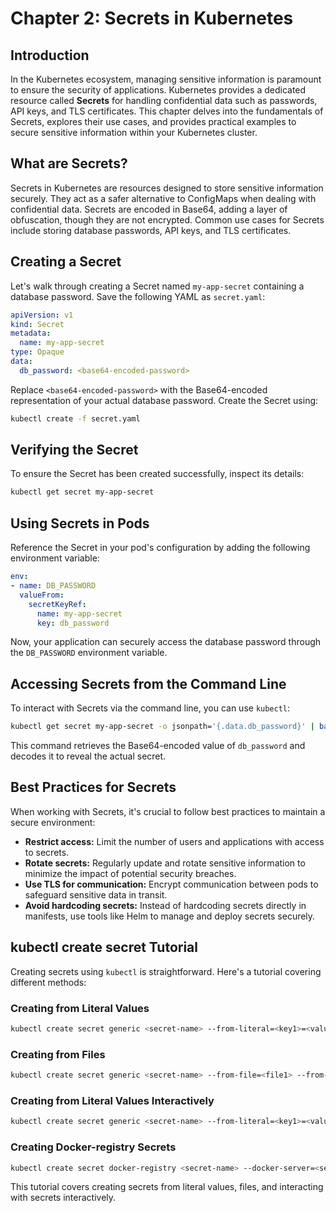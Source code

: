 
# Chapter 2: Secrets in Kubernetes

## Introduction

In the Kubernetes ecosystem, managing sensitive information is paramount to ensure the security of applications. Kubernetes provides a dedicated resource called **Secrets** for handling confidential data such as passwords, API keys, and TLS certificates. This chapter delves into the fundamentals of Secrets, explores their use cases, and provides practical examples to secure sensitive information within your Kubernetes cluster.

## What are Secrets?

Secrets in Kubernetes are resources designed to store sensitive information securely. They act as a safer alternative to ConfigMaps when dealing with confidential data. Secrets are encoded in Base64, adding a layer of obfuscation, though they are not encrypted. Common use cases for Secrets include storing database passwords, API keys, and TLS certificates.

## Creating a Secret

Let's walk through creating a Secret named `my-app-secret` containing a database password. Save the following YAML as `secret.yaml`:

```yaml
apiVersion: v1
kind: Secret
metadata:
  name: my-app-secret
type: Opaque
data:
  db_password: <base64-encoded-password>
```

Replace `<base64-encoded-password>` with the Base64-encoded representation of your actual database password. Create the Secret using:

```bash
kubectl create -f secret.yaml
```

## Verifying the Secret

To ensure the Secret has been created successfully, inspect its details:

```bash
kubectl get secret my-app-secret
```

## Using Secrets in Pods

Reference the Secret in your pod's configuration by adding the following environment variable:

```yaml
env:
- name: DB_PASSWORD
  valueFrom:
    secretKeyRef:
      name: my-app-secret
      key: db_password
```

Now, your application can securely access the database password through the `DB_PASSWORD` environment variable.

## Accessing Secrets from the Command Line

To interact with Secrets via the command line, you can use `kubectl`:

```bash
kubectl get secret my-app-secret -o jsonpath='{.data.db_password}' | base64 --decode
```

This command retrieves the Base64-encoded value of `db_password` and decodes it to reveal the actual secret.

## Best Practices for Secrets

When working with Secrets, it's crucial to follow best practices to maintain a secure environment:

- **Restrict access:** Limit the number of users and applications with access to secrets.
- **Rotate secrets:** Regularly update and rotate sensitive information to minimize the impact of potential security breaches.
- **Use TLS for communication:** Encrypt communication between pods to safeguard sensitive data in transit.
- **Avoid hardcoding secrets:** Instead of hardcoding secrets directly in manifests, use tools like Helm to manage and deploy secrets securely.

## kubectl create secret Tutorial

Creating secrets using `kubectl` is straightforward. Here's a tutorial covering different methods:

### Creating from Literal Values

```bash
kubectl create secret generic <secret-name> --from-literal=<key1>=<value1> --from-literal=<key2>=<value2>
```

### Creating from Files

```bash
kubectl create secret generic <secret-name> --from-file=<file1> --from-file=<file2>
```

### Creating from Literal Values Interactively

```bash
kubectl create secret generic <secret-name> --from-literal=<key1>=<value1> --dry-run=client -o yaml | kubectl apply -f -
```

### Creating Docker-registry Secrets

```bash
kubectl create secret docker-registry <secret-name> --docker-server=<server> --docker-username=<username> --docker-password=<password> --docker-email=<email>
```

This tutorial covers creating secrets from literal values, files, and interacting with secrets interactively.

